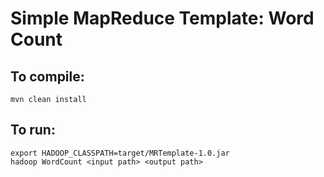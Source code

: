 # Simple MapReduce Template: Word Count

## To compile:

    mvn clean install

## To run:

    export HADOOP_CLASSPATH=target/MRTemplate-1.0.jar
    hadoop WordCount <input path> <output path>